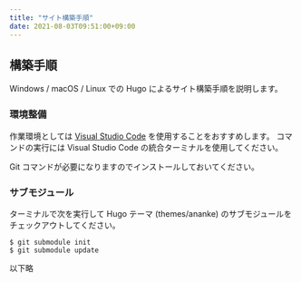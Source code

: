 ```yaml
---
title: "サイト構築手順"
date: 2021-08-03T09:51:00+09:00
---
```

## 構築手順

Windows / macOS / Linux での Hugo によるサイト構築手順を説明します。

### 環境整備

作業環境としては [Visual Studio Code](https://code.visualstudio.com/) を使用することをおすすめします。
コマンドの実行には Visual Studio Code の統合ターミナルを使用してください。

Git コマンドが必要になりますのでインストールしておいてください。

### サブモジュール

ターミナルで次を実行して Hugo テーマ (themes/ananke) のサブモジュールをチェックアウトしてください。

```console
$ git submodule init
$ git submodule update
```

以下略
